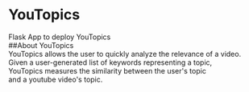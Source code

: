 # YouTopics
Flask App to deploy YouTopics<br>
##About YouTopics<br>
YouTopics allows the user to quickly analyze the relevance of a video. <br>
Given a user-generated list of keywords representing a topic,<br>
YouTopics measures the similarity between the user's topic<br>
and a youtube video's topic.<br>
